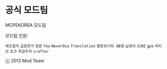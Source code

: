 공식 모드팀
=============
MCPEKOREA 모드팀


모드팀 인원:

`제조일자` `곱등연가` `원본` `You` `NeverDie` `Translation` `멸종위기의 AB형` `남생이` `SINI` `gps` `하티브` `초크` `취급주의` `crafter`

ⓒ 2013 Mod Team
